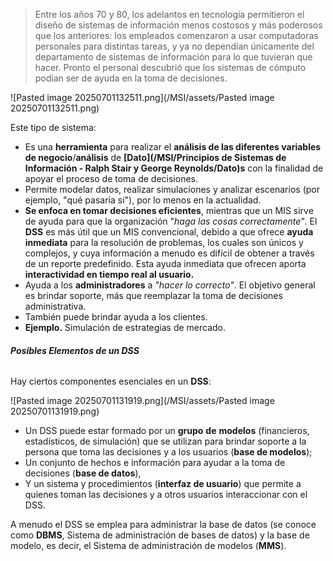 >  Entre los años 70 y 80, los adelantos en tecnología permitieron el diseño de sistemas de información menos costosos y más poderosos que los anteriores: los empleados comenzaron a usar computadoras personales para distintas tareas, y ya no dependían únicamente del departamento de sistemas de información para lo que tuvieran que hacer. Pronto el personal descubrió que los sistemas de cómputo podían ser de ayuda en la toma de decisiones.

![Pasted image 20250701132511.png](/MSI/assets/Pasted image 20250701132511.png)

Este tipo de sistema:

- Es una **herramienta** para realizar el **análisis de las diferentes variables de negocio**/**análisis** de **[Dato](/MSI/Principios de Sistemas de Información - Ralph Stair y George Reynolds/Dato)s** con la finalidad de apoyar el proceso de toma de decisiones.
- Permite modelar datos, realizar simulaciones y analizar escenarios (por ejemplo, "qué pasaría si"), por lo menos en la actualidad.
- **Se enfoca en tomar decisiones eficientes**, mientras que un MIS sirve de ayuda para que la organización "*haga las cosas correctamente"*. El **DSS** es más útil que un MIS convencional, debido a que ofrece **ayuda inmediata** para la resolución de problemas, los cuales son únicos y complejos, y cuya información a menudo es difícil de obtener a través de un reporte predefinido. Esta ayuda inmediata que ofrecen aporta **interactividad en tiempo real al usuario.**
- Ayuda a los **administradores** a *"hacer lo  correcto"*. El objetivo general es brindar soporte, más que reemplazar la toma de decisiones administrativa.
- También puede brindar ayuda a los clientes. 
- **Ejemplo.** Simulación de estrategias de mercado.
###### **Posibles Elementos de un DSS**
Hay ciertos componentes esenciales en un **DSS**:

![Pasted image 20250701131919.png](/MSI/assets/Pasted image 20250701131919.png)

- Un DSS puede estar formado por un **grupo** **de** **modelos** (financieros, estadísticos, de simulación) que se utilizan para brindar soporte a la persona que toma las decisiones y a los usuarios (**base de modelos**); 
- Un conjunto de hechos e información para ayudar a la toma de decisiones (**base de datos**), 
- Y un sistema y procedimientos (**interfaz de usuario**) que permite a quienes toman las decisiones y a otros usuarios interaccionar con el DSS.

A menudo el DSS se emplea para administrar la base de datos (se conoce como **DBMS**, Sistema de administración de bases de datos) y la base de modelo, es decir, el Sistema de administración de modelos (**MMS**).
